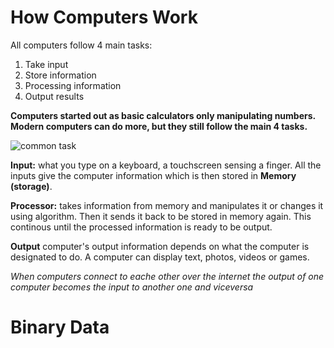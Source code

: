 # How Computers Work

All computers follow 4 main tasks:
1. Take input
2. Store information
3. Processing information
4. Output results

**Computers started out as basic calculators only manipulating numbers. Modern computers can do more, but they still follow the main 4 tasks.**

![common task](http://jappeclass.weebly.com/uploads/1/1/0/4/110409111/copy-of-computerdiagram-white_1_orig.png "common task")

**Input:** what you type on a keyboard, a touchscreen sensing a finger. All the inputs give the computer information which is then stored in **Memory (storage)**.

**Processor:** takes information from memory and manipulates it or changes it using algorithm. Then it sends it back to be stored in memory again. This continous until the processed information is ready to be output.

**Output** computer's output information depends on what the computer is designated to do. A computer can display text, photos, videos or games.

*When computers connect to eache other over the internet the output of one computer becomes the input to another one and viceversa*

# Binary Data